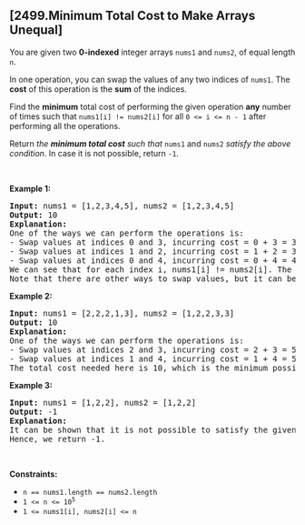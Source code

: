 ## [2499.Minimum Total Cost to Make Arrays Unequal]
<p>You are given two <strong>0-indexed</strong> integer arrays <code>nums1</code> and <code>nums2</code>, of equal length <code>n</code>.</p>

<p>In one operation, you can swap the values of any two indices of <code>nums1</code>. The <strong>cost</strong> of this operation is the <strong>sum</strong> of the indices.</p>

<p>Find the <strong>minimum</strong> total cost of performing the given operation <strong>any</strong> number of times such that <code>nums1[i] != nums2[i]</code> for all <code>0 &lt;= i &lt;= n - 1</code> after performing all the operations.</p>

<p>Return <em>the <strong>minimum total cost</strong> such that </em><code>nums1</code> and <code>nums2</code><em> satisfy the above condition</em>. In case it is not possible, return <code>-1</code>.</p>

<p>&nbsp;</p>
<p><strong class="example">Example 1:</strong></p>

<pre>
<strong>Input:</strong> nums1 = [1,2,3,4,5], nums2 = [1,2,3,4,5]
<strong>Output:</strong> 10
<strong>Explanation:</strong> 
One of the ways we can perform the operations is:
- Swap values at indices 0 and 3, incurring cost = 0 + 3 = 3. Now, nums1 = [4,2,3,1,5]
- Swap values at indices 1 and 2, incurring cost = 1 + 2 = 3. Now, nums1 = [4,3,2,1,5].
- Swap values at indices 0 and 4, incurring cost = 0 + 4 = 4. Now, nums1 =[5,3,2,1,4].
We can see that for each index i, nums1[i] != nums2[i]. The cost required here is 10.
Note that there are other ways to swap values, but it can be proven that it is not possible to obtain a cost less than 10.
</pre>

<p><strong class="example">Example 2:</strong></p>

<pre>
<strong>Input:</strong> nums1 = [2,2,2,1,3], nums2 = [1,2,2,3,3]
<strong>Output:</strong> 10
<strong>Explanation:</strong> 
One of the ways we can perform the operations is:
- Swap values at indices 2 and 3, incurring cost = 2 + 3 = 5. Now, nums1 = [2,2,1,2,3].
- Swap values at indices 1 and 4, incurring cost = 1 + 4 = 5. Now, nums1 = [2,3,1,2,2].
The total cost needed here is 10, which is the minimum possible.
</pre>

<p><strong class="example">Example 3:</strong></p>

<pre>
<strong>Input:</strong> nums1 = [1,2,2], nums2 = [1,2,2]
<strong>Output:</strong> -1
<strong>Explanation:</strong> 
It can be shown that it is not possible to satisfy the given conditions irrespective of the number of operations we perform.
Hence, we return -1.
</pre>

<p>&nbsp;</p>
<p><strong>Constraints:</strong></p>

<ul>
	<li><code>n == nums1.length == nums2.length</code></li>
	<li><code>1 &lt;= n &lt;= 10<sup>5</sup></code></li>
	<li><code>1 &lt;= nums1[i], nums2[i] &lt;= n</code></li>
</ul>
